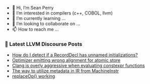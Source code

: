 - 👋 Hi, I’m Sean Perry
- 👀 I’m interested in compilers (c++, COBOL, llvm)
- 🌱 I’m currently learning ...
- 💞️ I’m looking to collaborate on ...
- 📫 How to reach me ...

<!---
s66perry/s66perry is a ✨ special ✨ repository because its `README.md` (this file) appears on your GitHub profile.
You can click the Preview link to take a look at your changes.
--->
### 📕 Latest LLVM Discourse Posts

<!-- DISCOURSE-LLVM:START -->
- [How do I detect if a RecordDecl has unnamed initializations?](https://discourse.llvm.org/t/how-do-i-detect-if-a-recorddecl-has-unnamed-initializations/67079#post_1)
- [Optimizer emitting wrong alignment for atomic store](https://discourse.llvm.org/t/optimizer-emitting-wrong-alignment-for-atomic-store/67073#post_2)
- [Clang is overly aggressive when evaluating constexpr functions](https://discourse.llvm.org/t/clang-is-overly-aggressive-when-evaluating-constexpr-functions/67006#post_4)
- [The way to utilize metadata in IR from MachineInstr](https://discourse.llvm.org/t/the-way-to-utilize-metadata-in-ir-from-machineinstr/67077#post_1)
- [replaceOp&lpar;&rpar; working](https://discourse.llvm.org/t/replaceop-working/67052#post_3)
<!-- DISCOURSE-LLVM:END -->
